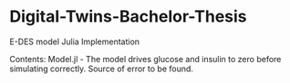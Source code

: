 # Digital-Twins-Bachelor-Thesis
E-DES model Julia Implementation

Contents:
Model.jl - The model drives glucose and insulin to zero before simulating correctly. Source of error to be found.
